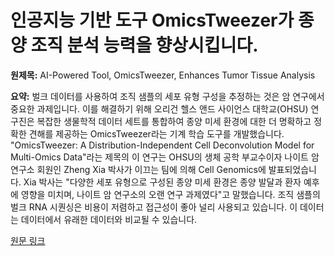 # 인공지능 기반 도구 OmicsTweezer가 종양 조직 분석 능력을 향상시킵니다.

**원제목:** AI-Powered Tool, OmicsTweezer, Enhances Tumor Tissue Analysis

**요약:** 벌크 데이터를 사용하여 조직 샘플의 세포 유형 구성을 추정하는 것은 암 연구에서 중요한 과제입니다. 이를 해결하기 위해 오리건 헬스 앤드 사이언스 대학교(OHSU) 연구진은 복잡한 생물학적 데이터 세트를 통합하여 종양 미세 환경에 대한 더 명확하고 정확한 견해를 제공하는 OmicsTweezer라는 기계 학습 도구를 개발했습니다.
"OmicsTweezer: A Distribution-Independent Cell Deconvolution Model for Multi-Omics Data"라는 제목의 이 연구는 OHSU의 생체 공학 부교수이자 나이트 암 연구소 회원인 Zheng Xia 박사가 이끄는 팀에 의해 Cell Genomics에 발표되었습니다.
Xia 박사는 "다양한 세포 유형으로 구성된 종양 미세 환경은 종양 발달과 환자 예후에 영향을 미치며, 나이트 암 연구소의 오랜 연구 과제였다"고 말했습니다.
조직 샘플의 벌크 RNA 시퀀싱은 비용이 저렴하고 접근성이 좋아 널리 사용되고 있습니다. 이 데이터는 데이터에서 유래한 데이터와 비교될 수 있습니다.

[원문 링크](https://www.genengnews.com/topics/omics/ai-powered-tool-omicstweezer-enhances-tumor-tissue-analysis/)
